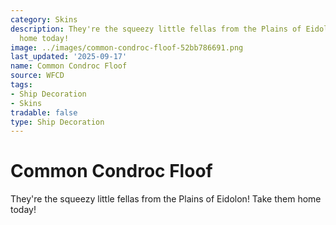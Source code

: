 ```yaml
---
category: Skins
description: They're the squeezy little fellas from the Plains of Eidolon! Take them
  home today!
image: ../images/common-condroc-floof-52bb786691.png
last_updated: '2025-09-17'
name: Common Condroc Floof
source: WFCD
tags:
- Ship Decoration
- Skins
tradable: false
type: Ship Decoration
---
```


# Common Condroc Floof

They're the squeezy little fellas from the Plains of Eidolon! Take them home today!

